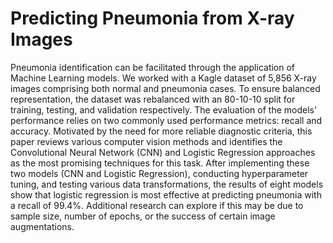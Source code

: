 # Predicting Pneumonia from X-ray Images

Pneumonia identification can be facilitated through the application of Machine Learning models. We worked with a Kagle dataset of 5,856 X-ray images comprising both normal and pneumonia cases. To ensure balanced representation, the dataset was rebalanced with an 80-10-10 split for training, testing, and validation respectively. The evaluation of the models' performance relies on two commonly used performance metrics: recall and accuracy. Motivated by the need for more reliable diagnostic criteria, this paper reviews various computer vision methods and identifies the Convolutional Neural Network (CNN) and Logistic Regression approaches as the most promising techniques for this task.  After implementing these two models (CNN and Logistic Regression), conducting hyperparameter tuning, and testing various data transformations, the results of eight models show that logistic regression is most effective at predicting pneumonia with a recall of 99.4%. Additional research can explore if this may be due to sample size, number of epochs, or the success of certain image augmentations.

